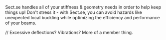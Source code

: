 Sect.se handles all of your stiffness & geometry needs in order to help keep things up! Don't stress it - with Sect.se, you can avoid hazards like unexpected local buckling while optimizing the efficiency and performance of your beams.

// Excessive deflections? Vibrations? More of a member thing.